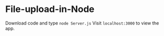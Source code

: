File-upload-in-Node
===================

Download code and type 
```node Server.js``` 
Visit ```localhost:3000``` to view the app.

